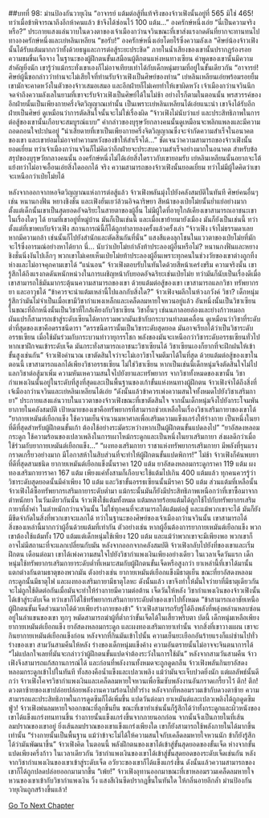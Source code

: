 ##บทที่ 98: ม่านป้องกันวายุเงิน
“อาจารย์ แต้มต่อสู้ที่แท้จริงของจ้าวเฟิงนั้นอยู่ที่ 565 มิใช่ 465! ทว่าเมื่อข้าพิจารณาถึงอีกห้าคนแล้ว ข้าจึงได้ซ่อนไว้ 100 แต้ม...” องครักษ์หนึ่งเอ่ย
“นี่เป็นความจริงหรือ?”
ประกายแสงแล่นวาบในดวงตาของเจ้าเมืองกว่านจวินขณะที่เขาส่งแรงกดดันที่ยากจะทานทนไปทางองครักษ์หนึ่งและเย่หลินเหลียน
“ขอรับ!”
องครักษ์หนึ่งเอ่ยโดยไร้ซึ่งความลังเล
“ศิษย์น้องจ้าวเฟิงนั้นได้รับแต้มมากกว่าทั้งด้วยธนูและการต่อสู้ระยะประชิด”
ภายในน้ำเสียงของเขานั้นปรากฏร่องรอยความขมขื่นเจือจาง ในฐานะของผู้ฝึกตนขั้นเสมือนผู้ตึกตนแห่งหนทางเซียน คำพูดของเขานั้นมีความสำคัญยิ่งนัก เขารู้ว่าแม้กระทั่งเขาเองก็ไม่อาจเทียบเท่าได้กับเด็กหนุ่มยามที่อยู่ในขั้นเดียวกัน
“อาจารย์! ศิษย์ผู้นี้ขอกล่าวว่าท่านจะไม่เสียใจที่ท่านรับจ้าวเฟิงเป็นศิษย์ของท่าน” เย่หลินเหลียนเอ่ยพร้อมรอยยิ้ม เขามักจะคาดหวังในตัวของจ้าวเสมอเสมอ และอีกฝ่ายก็ไม่เคยทำให้เขาผิดหวัง
เจ้าเมืองกว่านจวินนึกจดจำถึงความลังเลในยามที่เขาจะรับจ้าวเฟิงเป็นศิษย์ได้ในไม่ช้า อย่างไรก็ตามในตอนนั้น พรสวรรค์ของอีกฝ่ายนั้นเป็นเพียงกายครึ่งจิตวิญญาณเท่านั้น เป็นเพราะเย่หลินเหลียนได้เอ่ยแนะนำ เขาจึงได้รับอีกฝ่ายเป็นศิษย์
ดูเหมือนว่าการตัดสินใจนั้นจะไม่ใช่เรื่องผิด
“จ้าวเฟิงไม่นับว่าแย่ และประสิทธิภาพในการต่อสู้ของเขานั้นเกือบจะสมบูรณ์แบบ”
คำกล่าวของบุรุษวัยกลางคนนั้นดูเหมือนจะพลิกแพลงและมีความถอดถอนใจปะปนอยู่
“น่าเสียดายที่เขาเป็นเพียงกายครึ่งจิตวิญญาณซึ่งจะจำกัดความสำเร็จในอนาคตของเขา และเขาย่อมไม่อาจทำความหวังของข้าให้สำเร็จได้...”
ชัดเจนว่าความสามารถของจ้าวเฟิงนั้นยอดเยี่ยม ทว่าเจ้าเมืองกว่านจวินก็ไม่คิดว่าอีกฝ่ายจะประสบความสำเร็จอย่างมากในอนาคต
สำหรับข้อสรุปของบุรุษวัยกลางคนนั้น องครักษ์หนึ่งไม่ได้เอ่ยสิ่งใดราวกับเขายอมรับ เย่หลินเหลียนนั้นอยากจะโต้แย้งทว่าไม่อาจเอื้อนเอ่ยสิ่งใดออกได้
จริง
ความสามารถของจ้าวเฟิงนั้นยอดเยี่ยม ทว่าไม่มีผู้ใดคิดว่าเขาจะเหนือกว่าเป่ยโม่ยได้

หลังจากออกจากหอจิตวิญญาณแห่งการต่อสู้แล้ว จ้าวเฟิงพลันมุ่งไปยังคลังสมบัติในทันที
ศิษย์คนอื่นๆ เช่น หนานกงฟั่น หยางชิงชั่น และเฟิงฮันเยว่ล้วนอิจฉาริษยา
สีหน้าของเป่ยโม่ยนั้นย่ำแย่อย่างมาก ตั้งแต่เด็กนั้นเขาเป็นสุดยอดอัจฉริยะในสายตาของผู้อื่น ไม่มีผู้ใดที่อายุใกล้เคียงเขาสามารถเอาชนะเขาในเรื่องใดๆ ได้
ยามที่เขาอยู่ที่หมู่บ้าน มันก็เป็นเช่นนี้ และเมื่อเขาย้ายมายังเมือง มันก็ยังเป็นเช่นนี้ ทว่าตั้งแต่ที่เขาพบกับจ้าวเฟิง สถานการณ์นี้ก็ได้ถูกทำลายลงครั้งแล้วครั้งเล่า
“จ้าวเฟิง เจ้าไม่ธรรมดาเลย หากมีความกล้า เช่นนั้นก็ไปยังสำนักและตัดสินกันที่นั่น” แสงสีแดงลุกโชนในแววตาของเป่ยโม่ยที่มักจะไร้ซึ่งอารมณ์อย่างหาได้ยาก
นี่... นับว่าเป่ยโม่ยกำลังท้าประลองผู้อื่นหรือไม่?
หนานกงฟั่นและหยางชิงชั่นนิ่งงันไปเล็กๆ พวกเขาไม่เคยเห็นเป่ยโม่ยท้าประลองผู้อื่นเพราะทุกคนในช่วงวัยของเขาต่างถูกทิ้งห่างและไม่อาจคุกคามเขาได้
“แน่นอน” จ้าวเฟิงตอบรับในทันใดด้วยสีหน้าเคร่งขรึม
ความจริงนั้น เขารู้สึกได้ถึงแรงกดดันหนักหน่วงในการเผชิญหน้ากับยอดอัจฉริยะเช่นเป่ยโม่ย ทว่ามันก็นับเป็นเรื่องดีเมื่อเขาสามารถใช้มันมากระตุ้นนความสามารถของเขา ด้วยแต้มต่อสู้ของเขา เขาสามารถแลกวิชา ทรัพยากร ยา และอาวุธได้
“ข้าควรจะนำแต้มเหล่านี้ไปแลกกับสิ่งใด?” จ้าวเฟิงจมลึกในห้วงภวังค์
วิชา?
เด็กหนุ่มรู้สึกว่ามันไม่จำเป็นเมื่อเขามีวิชากำแพงเหล็กและเคล็ดลมหายใจหวนอยู่แล้ว อันหนึ่งนั้นเป็นวิชาเซียน ในขณะที่อีกหนึ่งนั้นเป็นวิชาที่ใกล้เคียงกับวิชาเซียน วิชาอื่นๆ เช่นนภาลอยล่องและย่างก้าวหมอกผันแปรก็สามารถเข้าสู่ระดับเซียนได้หากรวมพวกมันเข้ากับกระบวนท่าลมเคลื่อน
ดูเหมือนว่าวิชาที่ระดับต่ำที่สุดของเขาคือดรรชนีดารา
“ดรรชนีดารานั้นเป็นวิชาระดับสุดยอด มันอาจเรียกได้ว่าเป็นวิชาระดับอรรธเซียน เมื่อใช้มันร่วมกับกระบวนท่าวายุกรรโชก พลังของมันจะเหนือกว่าวิชาระดับอรรธเซียนทั่วไป หากเขาฝึกจนเข้าระดับเจ็ด มันกระทั่งสามารถเอาชนะวิชาเซียนได้ วิชาเซียนเองก็ยากที่จะฝึกฝนให้เข้าขั้นสูงเช่นกัน” จ้าวเฟิงคำนวณ
เขาตัดสินใจว่าจะไม่เอาวิชาโจมตีมาได้ในที่สุด ด้วยแต้มต่อสู้ของเขาในตอนนี้ เขาสามารถแลกได้เพียงวิชาอรรธเซียน ไม่ใช่วิชาเซียน หากเป็นเช่นนี้เด็กหนุ่มจึงตัดสินใจไม่ไปแลกวิชาต่อสู้มาเพิ่ม
ความหันเหความสนใจไปยังยาและทรัพยากร
จากวิชาทั้งหมดของเขานั้น วิชากำแพงเงินนั้นอยู่ในระดับที่สูงที่สุดและเป็นพื้นฐานของเก้าขั้นแห่งหนทางผู้ฝึกตน จ้าวเฟิงจำได้ถึงสิ่งที่เจ้เมืองกว่านจวินและเย่หลินเหลียนได้เอ่ย
“ดังนั้นแล้วข้าควรเพ่งความสนใจทั้งหมดไปยังวิชาเสริมกายา” ประกายแสงแล่นวาบในแววตาของจ้าวเฟิงขณะที่เขาตัดสินใจ
จากนั้นเด็กหนุ่มจึงไปยังกระโจมพันยาภายในคลังสมบัติ เป้าหมายของเขาคือทรัพยากรที่สามารถช่วยเหลือในเรื่องวิชาเสริมกายาของเขาได้
“ยากายเหมันต์เยือกแข็ง ใช้ความเย็นจำนวนมหาศาลเพื่อเสริมความแข็งแกร่งให้ร่างกาย เป็นหนึ่งในยาที่ดีที่สุดสำหรับผู้ฝึกตนขั้นเก้า ต้องใช้อย่างระมัดระหว่างหากเป็นผู้ฝึกตนขั้นแปดลงไป”
“ยาอัสดงหลอมกระดูก ใช้ความร้อนของเปลวเพลิงในการเผาไหม้กระดูกและเป็นหนึ่งในยาเสริมกายา ส่งผลดีกว่าเมื่อใช้ร่วมกับยากายเหมันต์เยือกแข็ง...”
“ผงทองเสริมกายา ราชาแห่งทรัพยากรเสริมกายา มีพลังที่รุนแรงกราดเกรี้ยวอย่างมาก มีโอกาสห้าในสิบส่วนที่จะทำให้ผู้ฝึกตนขั้นแปดพิการ!”
ไม่ช้า จ้าวเฟิงก็ค้นพบยาที่ดีที่สุดสามชนิด
ยากายเหมันต์เยือกแข็งนั้นราคา 120 แต้ม ยาอัสดงหลอมกระดูกราคา 119 แต้ม ผงทองเสริมกายาราคา 167 แต้ม
เพียงแค่ทั้งสามก็เกือบจะใช้แต้มไปเกิน 400 แต้มแล้ว
ทุกคนควรรู้ว่าวิชาระดับสุดยอดนั้นมีค่าเพียง 10 แต้ม และวิชาขั้นอรรธเซียนนั้นมีราคา 50 แต้ม
ส่วนแต้มที่เหลือนั้น จ้าวเฟิงได้ซื้อทรัพยากรเสริมกายาระดับต่ำมา แม้กระนั้นมันก็ยังมีประสิทธิภาพเหนือกว่าที่เขาซื้อมาจากตำหนักยา
ในวันเดียวกันนั้น
จ้าวเฟิงใช้แต้มทั้งหมด แต้มหลายร้อยแต้มได้ถูกใช้ไปกับทรัพยากรเสริมกายาที่ล้ำค่า
ในตำหนักกว่านจวินนั้น ไม่ใช่ทุกคนที่จะสามารถได้แต้มต่อสู้ และแม้พวกเขาจะได้ มันก็ยังมีขีดจำกัดในสิ่งที่พวกเขาจะแลกได้ ทว่าในฐานะของศิษย์ของเจ้าเมืองกว่านจวินนั้น เขาสามารถได้สิ่งของเหล่านี้มากกว่าผู้อื่นด้วยแต้มที่เท่ากัน
ตัวอย่างเช่น หากผู้อื่นต้องการยากายเหมันต์เยือกแข็ง พวกเขาต้องใช้แต้มทั้ง 170 แต้มแต่เด็กหนุ่มใช้เพียง 120 แต้ม และแม้ว่าพวกเขาจะมีเพียงพอ พวกเขาก็อาจไม่มีสถานะที่จะแลกเปลี่ยนกับมัน
หลังจากออกจากคลังสมบัติ จ้าวเฟิงกลับไปยังที่ของเขาและเริ่มฝึกตน
เดือนต่อมา เขาได้เพ่งความสนใจไปยังวิชากำแพงเงินเพียงอย่างเดียว
ในเวลาเจ็ดวันแรก เด็กหนุ่มใช้ทรัพยากรเสริมกายาระดับต่ำที่เหมาะสมกับผู้ฝึกตนขั้นเจ็ดหรือสูงกว่า ยาเหล่านี้ที่เขาได้มานั้นแตกต่างกันตามธาตุของพวกมัน
ตังอย่างเช่น ยากายเหมันต์เยือกแข็งมีธาตุเย็น ขณะที่ยาอัสดงหลอมกระดูกนั้นมีธาตุไฟ และผงทองเสริมกายามีธาตุโลหะ
ดังนั้นแล้ว เขาจึงทำให้มั่นใจว่ายาที่มีธาตุเดียวกันจะไม่ถูกใช้ติดต่อกันเมื่อมันจะทำให้ร่างกายมีความต่อต้าน
เจ็ดวันให้หลัง
วิชากำแพงเงินของจ้าวเฟิงนั้นได้เข้าสู่ระดับเจ็ด ทว่าเขาก็ได้ใช้ทรัพยากรเสริมกายาระดับต่ำของเขาไปทั้งหมด
“ข้าสามารถเอาชัยเหนือผู้ฝึกตนขั้นเจ็ดส่วนมากได้ด้วยเพียงร่างกายของข้า”
จ้าวเฟิงสามารถรับรู้ได้ถึงพลังที่พลุ่งพล่านหลบซ่อนอยู่ในลำแขนของเขา ทุกๆ หมัดสามารถฆ่าผู้ที่ต่ำกว่าขั้นเจ็ดได้ในเสี้ยวพริบตา
บัดนี้ เด็กหนุ่มเหลือเพียงยากายเหมันต์เยือกแข็ง ยาอัสดงหลอมกระดูก และผงทองเสริมกายาเท่านั้น จากสิ่งที่เขาวางแผน เขาจะกินยากายเหมันต์เยือกแข็งก่อน
หลังจากที่กินมันเข้าไปนั้น ความเย็นยะเยือกอันร้ายแรงก็แผ่ซ่านไปทั่วร่างของเขา สามวันสามคืนให้หลัง ร่างของเด็กหนุ่มแข็งค้าง ความอันตรายนั้นไม่อาจจะจินตนาการได้
“ไม่แปลกใจเลยที่มันจะกล่าวว่าผู้ฝึกตนขั้นแปดจำต้องระวังในการใช้มัน”
หลังจากสามวันสามคืน จ้าวเฟิงจึงสามารถแก้สถานการณ์ได้ และก่อนที่พลังงานทั้งหมดจะถูกดูดกลืน จ้าวเฟิงพลันกินยาอัสดงหลอมกระดูกเข้าไปในทันที
ทั้งสองคือน้ำแข็งและเปลวเพลิง แม้ว่ามันจะเจ็บปวดยิ่งนัก แต่ผลลัพธ์นั้นดีกว่า จ้าวเฟิงโคจรวิชากำแพงเงินและเคล็ดลมหายใจหวนเพื่อซึมซับพลังงานอันกราดเกรี้ยวไว้
ตึก! ตึก!
ดวงตาซ้ายของเขาปล่อยปล่อยพลังงานความร้อนไปทั่วร่าง หลังจากที่หลอมรวมเข้ากับดวงตาซ้าย ความสามารถและประสิทธิภาพในการดูดซึมก็ได้เพิ่มขึ้น
แปดวันต่อมา
ยาเหมันต์และเปลวเพลิงได้ถูกดูดซึม
ฟู่ว!
จ้าวเฟิงพ่นลมหายใจออกขณะที่ลุกขึ้นยืน ขณะที่เขาทำเช่นนั้นก็รู้สึกได้ว่าทั้งกระดูกและผิวหนังของเขาได้แข็งแกร่งทนทานขึ้น ร่างกายนั้นแข็งแกร่งขึ้นจากภายนอกก่อน จากนั้นจึงเป็นภายในที่เส้นลมปราณของเขาอยู่ ยิ่งเส้นลมปราณของเขาแข็งแกร่งเพียงใด เขาก็ยังสามารถใช้พลังภายในได้มากขึ้นเท่านั้น
“ร่างกายนั้นเป็นพื้นฐาน แม้ว่าข้าจะไม่ได้ให้ความสนใจกับเคล็ดลมหายใจหวนนัก ข้าก็ยังรู้สึกได้ว่ามันพัฒนาขึ้น” จ้าวเฟิงคิด
ในตอนนี้ พลังฝึกตนของเขาได้เข้าสู่ขั้นสุดยอดของขั้นเจ็ด ห่างจากขั้นแปดเพียงครึ่งก้าว
ในเวลาเดียวกัน วิชากำแพงเงินของเขาได้เข้าสู่ขั้นสุดยอดของระดับเจ็ดเช่นกัน
หลังจากวิชากำแพงเงินของเขาเข้าสู่ระดับเจ็ด อวัยวะของเขาก็ได้แข็งแกร่งขึ้น ดังนั้นแล้วความสามารถของเขาก็ได้ถูกปลดปล่อยออกมามากขึ้น
“เพ้ย!”
จ้าวเฟิงอุทานออกมาขณะที่เขาหลอมรวมเคล็ดลมหายใจหวนของเขาเข้ากับวิชากำแพงเงิน
วิ้ง
แสงสีเงินซีดปรากฏขึ้นในทันใด ให้กลิ่นอายลึกล้ำ
ม่านป้องกันวายุเงินถูกสร้างขึ้นแล้ว!



[Go To Next Chapter]( ./99.md)